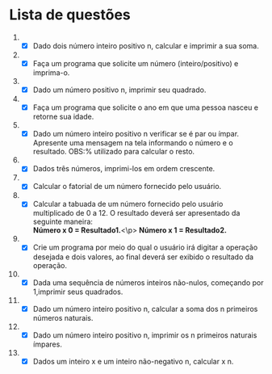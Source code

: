 # Lista de questões
1. - [x] Dado dois número inteiro positivo n, calcular e imprimir a sua soma.
2. - [x] Faça um programa que solicite um número (inteiro/positivo) e imprima-o.
3. - [x] Dado um número positivo n, imprimir seu quadrado.
4. - [x] Faça um programa que solicite o ano em que uma pessoa nasceu e retorne sua idade.
5. - [x] Dado um número inteiro positivo n verificar se é par ou ímpar. Apresente uma mensagem na tela informando o número e o resultado. OBS:% utilizado para calcular o resto.
6. - [x] Dados três números, imprimi-los em ordem crescente.
7. - [x] Calcular o fatorial de um número fornecido pelo usuário.
8. - [x] Calcular a tabuada de um número fornecido pelo usuário multiplicado de 0 a 12. O resultado deverá ser  apresentado da seguinte maneira:  
    **Número   x   0   =  Resultado1.**<\p>
    **Número   x   1   =  Resultado2.**
9. - [x] Crie um programa por meio do qual o usuário irá digitar a operação desejada e dois valores, ao final deverá ser exibido o resultado da operação.
10. - [x] Dada uma sequência de números inteiros não-nulos, começando por 1,imprimir seus quadrados.
11. - [x] Dado um número inteiro positivo n, calcular a soma dos n primeiros números naturais.
12. - [x] Dado um número inteiro positivo n, imprimir os n primeiros naturais ímpares.
13. - [x] Dados um inteiro x e um inteiro não-negativo n, calcular x n.      
